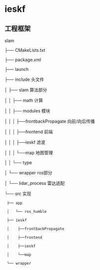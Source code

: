 # ieskf
## 工程框架
slam

 ├── CMakeLists.txt
 
 ├── package.xml
 
 ├── launch
 
 ├── include  头文件
 
 │   ├── slam  算法部分
 
 │   │    ├── math  计算
 
 │   │    ├── modules  模块
 
 │   │    │    ├──frontbackPropagate  向前/向后传播
 
 │   │    │    ├──frontend  前端
 
 │   │    │    ├──ieskf  滤波

 │   │    │    └──map  地图管理
 
 │   │    └── type
 
 │   └── wrapper  ros部分
 
 │       └── lidar_process  雷达适配
 
 └── src  实现
 
     ├── app
     
     │   └── ros_humble
     
     ├── ieskf
     
     │    ├──frontbackPropagate
     
     │    ├──frontend
     
     │    ├──ieskf
     
     │    └──map
     
     └── wrapper
